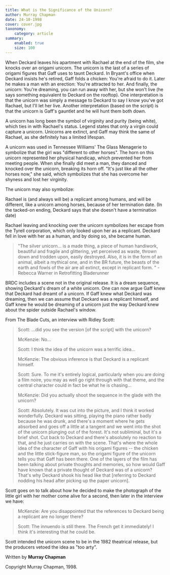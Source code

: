 ```yaml
---
title: What is the Significance of the Unicorn?
author: Murray Chapman
date: 24-10-1998
cover: cover.jpg
taxonomy:
	category: article
summary:
	enabled: true
	size: 100
---
```


When Deckard leaves his apartment with Rachael at the end of the film, she knocks over an origami unicorn. The unicorn is the last of a series of origami figures that Gaff uses to taunt Deckard. In Bryant's office when Deckard insists he's retired, Gaff folds a chicken: You're afraid to do it. Later he makes a man with an erection: You're attracted to her. And finally, the unicorn: You're dreaming, you can run away with her, but she won't live (he says something equivalent to Deckard on the rooftop). One interpretation is that the unicorn was simply a message to Deckard to say I know you've got Rachael, but I'll let her live. Another interpretation (based on the script) is that the unicorn is Gaff's gauntlet and he will hunt them both down.

A unicorn has long been the symbol of virginity and purity (being white), which ties in with Rachael's status. Legend states that only a virgin could capture a unicorn. Unicorns are extinct, and Gaff may think the same of Rachael, as she definitely has a limited lifespan.

A unicorn was used in Tennessee Williams' The Glass Menagerie to symbolize that the girl was "different to other horses". The horn on this unicorn represented her physical handicap, which prevented her from meeting people. When she finally did meet a man, they danced and knocked over the unicorn, breaking its horn off. "It's just like all the other horses now," she said, which symbolizes that she has overcome her shyness and lost her virginity.

The unicorn may also symbolize:

Rachael is (and always will be) a replicant among humans, and will be different, like a unicorn among horses, because of her termination date. (In the tacked-on ending, Deckard says that she doesn't have a termination date)

Rachael leaving and knocking over the unicorn symbolizes her escape from the Tyrell corporation, which only looked upon her as a replicant. Deckard fell in love with her as a human, and by doing so, she became human.

<blockquote>"The silver unicorn... is a made thing, a piece of human handiwork, beautiful and fragile and glittering, yet perceived as waste, thrown down and trodden upon, easily destroyed. Also, it is in the form of an animal, albeit a mythical one, and in the BR future, the beasts of the earth and fowls of the air are all extinct, except in replicant form. "
- Rebecca Warner in Retrofitting Bladerunner
</blockquote>

BRDC includes a scene not in the original release. It is a dream sequence, showing Deckard's dream of a white unicorn. One can now argue Gaff knew that Deckard had dreamt of a unicorn. If Gaff knew what Deckard was dreaming, then we can assume that Deckard was a replicant himself, and Gaff knew he would be dreaming of a unicorn just the way Deckard knew about the spider outside Rachael's window.

From The Blade Cuts, an interview with Ridley Scott:

<blockquote>
Scott: ...did you see the version [of the script] with the unicorn?

McKenzie: No...

Scott: I think the idea of the unicorn was a terrific idea...

McKenzie: The obvious inference is that Deckard is a replicant himself.

Scott: Sure. To me it's entirely logical, particularly when you are doing a film noire, you may as well go right through with that theme, and the central character could in fact be what he is chasing...

McKenzie: Did you actually shoot the sequence in the glade with the unicorn?

Scott: Absolutely. It was cut into the picture, and I think it worked wonderfully. Deckard was sitting, playing the piano rather badly because he was drunk, and there's a moment where he gets absorbed and goes off a little at a tangent and we went into the shot of the unicorn plunging out of the forest. It's not subliminal, but it's a brief shot. Cut back to Deckard and there's absolutely no reaction to that, and he just carries on with the scene. That's where the whole idea of the character of Gaff with his origami figures -- the chicken and the little stick-figure man, so the origami figure of the unicorn tells you that Gaff has been there. One of the layers of the film has been talking about private thoughts and memories, so how would Gaff have known that a private thought of Deckard was of a unicorn? That's why Deckard shook his head like that [referring to Deckard nodding his head after picking up the paper unicorn].
</blockquote>

Scott goes on to talk about how he decided to make the photograph of the little girl with her mother come alive for a second, then later in the interview we have:

<blockquote>
McKenzie: Are you disappointed that the references to Deckard being a replicant are no longer there?

Scott: The innuendo is still there. The French get it immediately! I think it's interesting that he could be.
</blockquote>

Scott intended the unicorn scene to be in the 1982 theatrical release, but the producers vetoed the idea as "too arty".

Written by
**Murray Chapman**

Copyright Murray Chapman, 1998.
